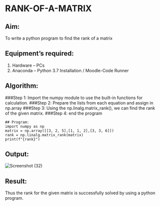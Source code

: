 # RANK-OF-A-MATRIX
## Aim:
To write a python program to find the rank of a matrix
## Equipment’s required:
1. 	Hardware – PCs
2. 	Anaconda – Python 3.7 Installation / Moodle-Code Runner
## Algorithm:
###Step 1: 
Import the numpy module to use the built-in functions for calculation.
###Step 2: 
Prepare the lists from each equation and assign in np.array
###Step 3:
Using the np.linalg.matrix_rank(), we can find the rank of the given matrix.
###Step 4:
end the program
````
## Program:
import numpy as np 
matrix = np.array([[3, 2, 5],[1, 1, 2],[3, 3, 6]])
rank = np.linalg.matrix_rank(matrix) 
print(f"{rank}")
````
## Output:
![Screenshot (32)](https://github.com/user-attachments/assets/92db4d93-100e-47f1-bd42-17d742ce82e1)

## Result:
Thus the rank for the given matrix is successfully solved by  using a python program.
